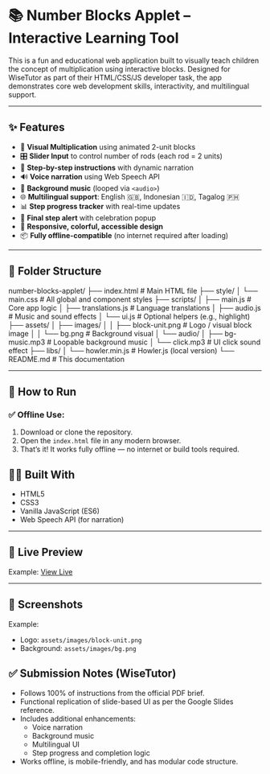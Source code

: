 # 📚 Number Blocks Applet – Interactive Learning Tool

This is a fun and educational web application built to visually teach children the concept of multiplication using interactive blocks. Designed for WiseTutor as part of their HTML/CSS/JS developer task, the app demonstrates core web development skills, interactivity, and multilingual support.

---

## ✨ Features

- 🔢 **Visual Multiplication** using animated 2-unit blocks
- 🎛️ **Slider Input** to control number of rods (each rod = 2 units)
- 💬 **Step-by-step instructions** with dynamic narration
- 🔊 **Voice narration** using Web Speech API
- 🎵 **Background music** (looped via `<audio>`)
- 🌐 **Multilingual support**: English 🇬🇧, Indonesian 🇮🇩, Tagalog 🇵🇭
- 📊 **Step progress tracker** with real-time updates
- 🎉 **Final step alert** with celebration popup
- 🎨 **Responsive, colorful, accessible design**
- 📦 **Fully offline-compatible** (no internet required after loading)

---

## 📁 Folder Structure

number-blocks-applet/
├── index.html # Main HTML file
├── style/
│ └── main.css # All global and component styles
├── scripts/
│ ├── main.js # Core app logic
│ ├── translations.js # Language translations
│ ├── audio.js # Music and sound effects
│ └── ui.js # Optional helpers (e.g., highlight)
├── assets/
│ ├── images/
│ │ ├── block-unit.png # Logo / visual block image
│ │ └── bg.png # Background visual
│ └── audio/
│ ├── bg-music.mp3 # Loopable background music
│ └── click.mp3 # UI click sound effect
├── libs/
│ └── howler.min.js # Howler.js (local version)
└── README.md # This documentation


---

## 🚀 How to Run

### ✅ Offline Use:
1. Download or clone the repository.
2. Open the `index.html` file in any modern browser.
3. That’s it! It works fully offline — no internet or build tools required.


## 👨‍💻 Built With

- HTML5
- CSS3
- Vanilla JavaScript (ES6)
- Web Speech API (for narration)

---

## 🔗 Live Preview

Example: [View Live](https://number-blocks-demo.netlify.app)

---

## 📸 Screenshots
 
Example:
- Logo: `assets/images/block-unit.png`  
- Background: `assets/images/bg.png`


## ✅ Submission Notes (WiseTutor)

- Follows 100% of instructions from the official PDF brief.
- Functional replication of slide-based UI as per the Google Slides reference.
- Includes additional enhancements:
  - Voice narration
  - Background music
  - Multilingual UI
  - Step progress and completion logic
- Works offline, is mobile-friendly, and has modular code structure.
